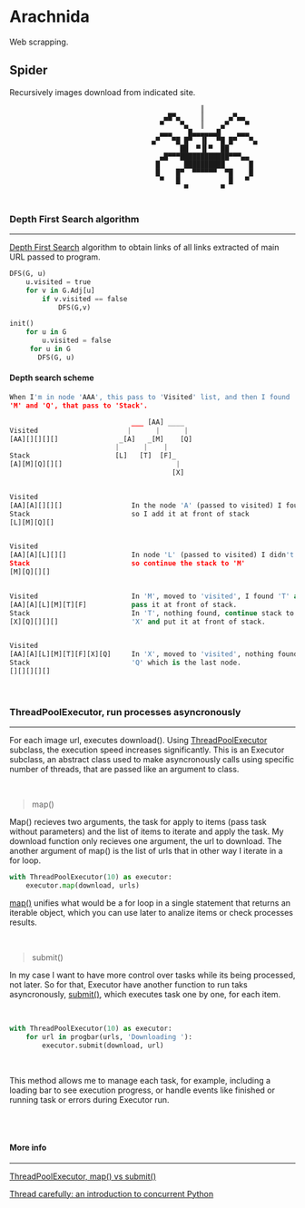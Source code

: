 # Arachnida

Web scrapping.

## Spider

Recursively images download from indicated site.

````
                                               ║
                                      ▄█▀▄     ║      ▄▀▄▄
                                     ▀    ▀▄   ║    ▄▀    ▀
                                     ▄▄▄    █▄▄▄▄▄▄█    ▄▄▄
                                   ▄▀   ▀█ █▀  ▐▌  ▀█ █▀   ▀▄
                                          ██  ▀▐▌▀  ██
                                     ▄█▀▀▀████████████▀▀▀▄▄
                                    █      ██████████      █
                                    █    █▀  ▀▀▀▀▀▀  ▀█    █
                                     ▀   █            █   ▀
                                           ▀        ▀
  
````

### Depth First Search algorithm
* * *

[Depth First Search](https://en.wikipedia.org/wiki/Depth-first_search) algorithm to obtain links of all links extracted of main URL passed to program.


````py
DFS(G, u)
    u.visited = true
    for v in G.Adj[u]
        if v.visited == false
            DFS(G,v)

init()
    for u in G
        u.visited = false
     for u in G
       DFS(G, u)
````

#### Depth search scheme


````py
When I'm in node 'AAA', this pass to 'Visited' list, and then I found 'A', 
'M' and 'Q', that pass to 'Stack'.

                              ___ [AA] ____
Visited                      |      |      |
[AA][][][][]               _[A]   _[M]    [Q]
                          |      |    |
Stack                     [L]   [T]  [F]_
[A][M][Q][][]                            |
                                        [X]


Visited
[AA][A][][][]                 In the node 'A' (passed to visited) I found 'L',
Stack                         so I add it at front of stack
[L][M][Q][]


Visited
[AA][A][L][][]                In node 'L' (passed to visited) I didn't found anything
Stack                         so continue the stack to 'M'
[M][Q][][]


Visited                       In 'M', moved to 'visited', I found 'T' and 'F',
[AA][A][L][M][T][F]           pass it at front of stack.
Stack                         In 'T', nothing found, continue stack to 'F', where I found
[X][Q][][][]                  'X' and put it at front of stack.


Visited                     
[AA][A][L][M][T][F][X][Q]     In 'X', moved to 'visited', nothing found, and at final
Stack                         'Q' which is the last node.
[][][][][]                 

````
<br>

### ThreadPoolExecutor, run processes asyncronously
* * *

For each image url, executes download(). Using [ThreadPoolExecutor](https://docs.python.org/3/library/concurrent.futures.html#concurrent.futures.ThreadPoolExecutor) subclass, the execution speed increases significantly. This is an Executor subclass, an abstract class used to make asyncronously calls using specific number of threads, that are passed like an argument to class. 

<br>

>map()

Map() recieves two arguments, the task for apply to items (pass task without parameters) and the list of items to iterate and apply the task.
My download function only recieves one argument, the url to download. The another argument of map() is the list of urls that in other way I iterate in a for loop.

````py
with ThreadPoolExecutor(10) as executor:
	executor.map(download, urls)
````

[map()](https://docs.python.org/3/library/concurrent.futures.html#concurrent.futures.Executor.map) unifies what would be a for loop in a single statement that returns an iterable object, which you can use later to analize items or check processes results.

<br>

>submit()

In my case I want to have more control over tasks while its being processed, not later. So for that, Executor have another function to run taks asyncronously, [submit()](https://docs.python.org/3/library/concurrent.futures.html#concurrent.futures.Executor.submit), which executes task one by one, for each item.

<br>

````py
with ThreadPoolExecutor(10) as executor:
    for url in progbar(urls, 'Downloading '):
        executor.submit(download, url)
````

<br>

This method allows me to manage each task, for example, including a loading bar to see execution progress, or handle events like finished or running task or errors during Executor run.

<br><br>

#### **More info**
* * *

[ThreadPoolExecutor, map() vs submit()](https://superfastpython.com/threadpoolexecutor-map-vs-submit/)

[Thread carefully: an introduction to concurrent Python](https://hackaday.com/2018/12/18/thread-carefully-an-introduction-to-concurrent-python/)

